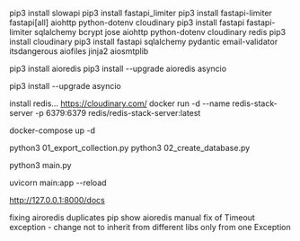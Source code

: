 
pip3 install slowapi
pip3 install fastapi_limiter
pip3 install fastapi-limiter fastapi[all] aiohttp python-dotenv cloudinary
pip3 install fastapi fastapi-limiter sqlalchemy bcrypt jose aiohttp python-dotenv cloudinary redis
pip3 install cloudinary
pip3 install fastapi sqlalchemy pydantic email-validator itsdangerous aiofiles jinja2 aiosmtplib

pip3 install aioredis
pip3 install --upgrade aioredis asyncio


pip3 install --upgrade asyncio

install redis...
https://cloudinary.com/
docker run -d --name redis-stack-server -p 6379:6379 redis/redis-stack-server:latest


docker-compose up -d

python3 01_export_collection.py
python3 02_create_database.py


python3 main.py

uvicorn main:app --reload

http://127.0.0.1:8000/docs



fixing airoredis duplicates
pip show aioredis
manual fix of Timeout exception - change not to inherit from different libs only from one Exception



